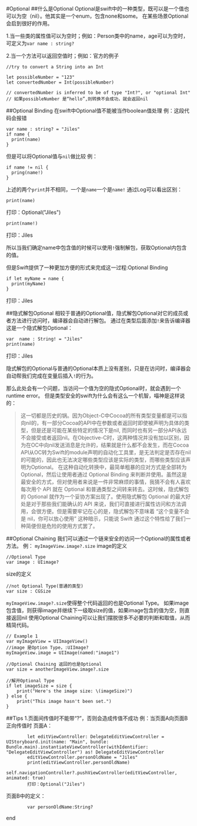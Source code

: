 #Optional
##什么是Optional
Optional是swift中的一种类型，既可以是一个值也可以为空（nil）。他其实是一个enum，包含none和some。
在某些场景Optional会启到很好的作用。

1.当一些类的属性值可以为空时；例如：Person类中的name，age可以为空时，可定义为`var name : string? `

2.当一个方法可以返回空值时；例如：官方的例子
```
//try to convert a String into an Int

let possibleNumber = "123"
let convertedNumber = Int(possibleNumber)

// convertedNumber is inferred to be of type "Int?", or "optional Int"
// 如果possibleNumber 是“hello”,则转换不会成功，就会返回nil
```

##Optional Binding
在swift中Optional值不能被当作boolean值处理
例：这段代码会报错
```
var name : string? = "Jiles"
if name {
  print(name)
}
```
但是可以将Optional值与`nil`做比较
例：
```
if name != nil {
  pring(name!)
} 
```

上述的两个`print`并不相同，一个是`name`一个是`name!`
通过Log可以看出区别：

`print(name)`

打印：Optional("Jiles")

`print(name!)`

打印：Jiles

所以当我们确定name中包含值的时候可以使用`!`强制解包，获取Optional内包含的值。

但是Swift提供了一种更加方便的形式来完成这一过程:Optional Binding
```
if let myName = name {
  print(myName)
}
```
打印：Jiles

##隐式解包Optional
相较于普通的Optional值，隐式解包Optional对它的成员或者方法进行访问时，编译器会自动进行解包。
通过在类型后面添加`!`来告诉编译器这是一个隐式解包Optional：
```
var  name : String! = "Jiles"
print(name)
```
打印：Jiles

隐式解包的Optional与普通的Optional本质上没有差别，只是在访问时，编译器会自动帮我们完成在变量后插入`!`的行为。

那么此处会有一个问题，当访问一个值为空的隐式Optional时，就会遇到一个runtime error。
但是类型安全的swift为什么会有这么一个机智，喵神是这样说的：

>这一切都是历史的锅。因为Object-C中Cocoa的所有类型变量都是可以指向nil的，有一部分Cocoa的API中在参数或者返回时即使被声明为具体的类型，但是还是可能在某些特定的情况下是nil, 而同时也有另一部分API永远不会接受或者返回nil。在Objective-C时，这两种情况并没有加以区别，因为在OC中向nil发送消息是允许的，结果就是什么都不会发生，而在Cocoa API从OC转为Swift的module声明的自动化工具里，是无法判定是否存在nil的可能的，因此也无法决定哪些类型应该是实际的类型，而哪些类型应该声明为Optional。
>在这种自动化转换中，最简单粗暴的应对方式是全部转为 Optional，然后让使用者通过 Optional Binding 来判断并使用。虽然这是最安全的方式，但对使用者来说是一件非常麻烦的事情，我猜不会有人喜欢每次用个 API 就在 Optional 和普通类型之间转来转去。这时候，隐式解包的 Optional 就作为一个妥协方案出现了。使用隐式解包 Optional 的最大好处是对于那些我们能确认的 API 来说，我们可直接进行属性访问和方法调用，会很方便。但是需要牢记在心的是，隐式解包不意味着 “这个变量不会是 nil，你可以放心使用” 这种暗示，只能说 Swift 通过这个特性给了我们一种简便但是危险的使用方式罢了。

##Optional Chaining
我们可以通过一个链来安全的访问一个Optional的属性或者方法。
例：
`myImageView.image?.size`
image的定义
```
//Optional Type
var image : UIimage?
```
size的定义
```
//not Optional Type(普通的类型)
var size : CGSize
```
`myImageView.image?.size`使得整个代码返回的也是Optional Type。
如果image包含值，则获得image并继续下一级取size的值，如果image包含的值为空，则直接返回nil
使用Optional Chaining可以让我们摆脱很多不必要的判断和取值，从而精简代码。

```
// Example 1
var myImageView = UIImageView()
//image 是Option Type，:UIImage?
myImageView.image = UIImage(named:"image1")

//Optional Chaining 返回的也是Optional
var size = anotherImageView.image?.size

//解开Optional Type
if let imageSize = size {
    print("Here's the image size: \(imageSize)")
} else {
    print("This image hasn't been set.")
}
```

##Tips
1.页面间传值时不能带“?”，否则会造成传值不成功
例：当页面A向页面B正向传值时
页面A：
```
        let editViewController: DelegateEditViewController = UIStoryboard.init(name: "Main", bundle: Bundle.main).instantiateViewController(withIdentifier: "DelegateEditViewController") as! DelegateEditViewController
        editViewController.personOldName = "Jiles"
        print(editViewController.personOldName)
        self.navigationController?.pushViewController(editViewController, animated: true)
        打印：Optional("Jiles")
```        
页面B中的定义：
```
        var personOldName:String?
```
end
